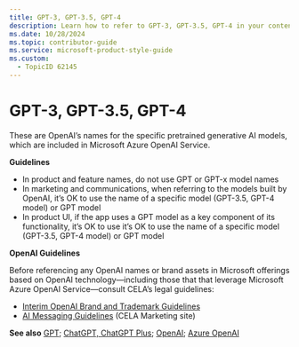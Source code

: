 ```yaml
---
title: GPT-3, GPT-3.5, GPT-4
description: Learn how to refer to GPT-3, GPT-3.5, GPT-4 in your content.
ms.date: 10/28/2024
ms.topic: contributor-guide
ms.service: microsoft-product-style-guide
ms.custom:
  - TopicID 62145
---
```



# GPT-3, GPT-3.5, GPT-4

These are OpenAI’s names for the specific pretrained generative AI models, which are included in Microsoft Azure OpenAI Service.  

**Guidelines**  

- In product and feature names, do not use GPT or GPT-x model names  
- In marketing and communications, when referring to the models built by OpenAI, it’s OK to use the name of a specific model (GPT-3.5, GPT-4 model) or GPT model  
- In product UI, if the app uses a GPT model as a key component of its functionality, it’s OK to use it’s OK to use the name of a specific model (GPT-3.5, GPT-4 model) or GPT model  

**OpenAI Guidelines**  

Before referencing any OpenAI names or brand assets in Microsoft offerings based on OpenAI technology—including those that that leverage Microsoft Azure OpenAI Service—consult CELA’s legal guidelines:  

- [Interim OpenAI Brand and Trademark Guidelines](https://microsoft-my.sharepoint.com/:w:/p/camgat/EZ_2wTs7HkZAoVJlA2EWXLUBoEY9LGVZSUnSS18uwH2nlg?e=dtFhb5)
- [AI Messaging Guidelines](https://microsoft.sharepoint.com/sites/CELAWeb-Marketing/SitePages/AI-Messaging-Guidance.aspx?OR=Teams-HL&CT=1677603437879) (CELA Marketing site)  

**See also** [GPT](~\a_z_names_terms\g\gpt-gpt-models.md); [ChatGPT, ChatGPT Plus](~\a_z_names_terms\c\chatgpt-chatgpt-plus.md); [OpenAI](~\a_z_names_terms\o\openai.md); [Azure OpenAI](~\a_z_names_terms\a\azure-openai.md)
